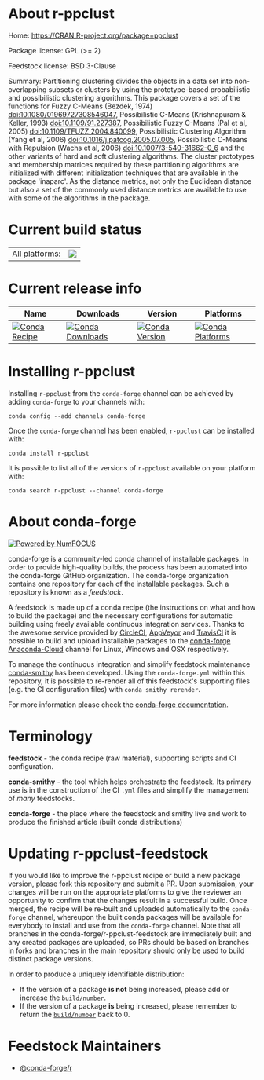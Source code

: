 About r-ppclust
===============

Home: https://CRAN.R-project.org/package=ppclust

Package license: GPL (>= 2)

Feedstock license: BSD 3-Clause

Summary: Partitioning clustering divides the objects in a data set into non-overlapping subsets or clusters by using the prototype-based probabilistic and possibilistic clustering algorithms. This package covers a set of the functions for Fuzzy C-Means (Bezdek, 1974) <doi:10.1080/01969727308546047>, Possibilistic C-Means (Krishnapuram & Keller, 1993) <doi:10.1109/91.227387>, Possibilistic Fuzzy C-Means (Pal et al, 2005) <doi:10.1109/TFUZZ.2004.840099>, Possibilistic Clustering Algorithm (Yang et al, 2006) <doi:10.1016/j.patcog.2005.07.005>, Possibilistic C-Means with Repulsion (Wachs et al, 2006) <doi:10.1007/3-540-31662-0_6> and the other variants of hard and soft clustering algorithms. The cluster prototypes and membership matrices required by these partitioning algorithms are initialized with different initialization techniques that are available in the package 'inaparc'. As the distance metrics, not only the Euclidean distance but also a set of the commonly used distance metrics are available to use with some of the algorithms in the package. 



Current build status
====================


<table><tr><td>All platforms:</td>
    <td>
      <a href="https://dev.azure.com/conda-forge/feedstock-builds/_build/latest?definitionId=7425&branchName=master">
        <img src="https://dev.azure.com/conda-forge/feedstock-builds/_apis/build/status/r-ppclust-feedstock?branchName=master">
      </a>
    </td>
  </tr>
</table>

Current release info
====================

| Name | Downloads | Version | Platforms |
| --- | --- | --- | --- |
| [![Conda Recipe](https://img.shields.io/badge/recipe-r--ppclust-green.svg)](https://anaconda.org/conda-forge/r-ppclust) | [![Conda Downloads](https://img.shields.io/conda/dn/conda-forge/r-ppclust.svg)](https://anaconda.org/conda-forge/r-ppclust) | [![Conda Version](https://img.shields.io/conda/vn/conda-forge/r-ppclust.svg)](https://anaconda.org/conda-forge/r-ppclust) | [![Conda Platforms](https://img.shields.io/conda/pn/conda-forge/r-ppclust.svg)](https://anaconda.org/conda-forge/r-ppclust) |

Installing r-ppclust
====================

Installing `r-ppclust` from the `conda-forge` channel can be achieved by adding `conda-forge` to your channels with:

```
conda config --add channels conda-forge
```

Once the `conda-forge` channel has been enabled, `r-ppclust` can be installed with:

```
conda install r-ppclust
```

It is possible to list all of the versions of `r-ppclust` available on your platform with:

```
conda search r-ppclust --channel conda-forge
```


About conda-forge
=================

[![Powered by NumFOCUS](https://img.shields.io/badge/powered%20by-NumFOCUS-orange.svg?style=flat&colorA=E1523D&colorB=007D8A)](http://numfocus.org)

conda-forge is a community-led conda channel of installable packages.
In order to provide high-quality builds, the process has been automated into the
conda-forge GitHub organization. The conda-forge organization contains one repository
for each of the installable packages. Such a repository is known as a *feedstock*.

A feedstock is made up of a conda recipe (the instructions on what and how to build
the package) and the necessary configurations for automatic building using freely
available continuous integration services. Thanks to the awesome service provided by
[CircleCI](https://circleci.com/), [AppVeyor](https://www.appveyor.com/)
and [TravisCI](https://travis-ci.org/) it is possible to build and upload installable
packages to the [conda-forge](https://anaconda.org/conda-forge)
[Anaconda-Cloud](https://anaconda.org/) channel for Linux, Windows and OSX respectively.

To manage the continuous integration and simplify feedstock maintenance
[conda-smithy](https://github.com/conda-forge/conda-smithy) has been developed.
Using the ``conda-forge.yml`` within this repository, it is possible to re-render all of
this feedstock's supporting files (e.g. the CI configuration files) with ``conda smithy rerender``.

For more information please check the [conda-forge documentation](https://conda-forge.org/docs/).

Terminology
===========

**feedstock** - the conda recipe (raw material), supporting scripts and CI configuration.

**conda-smithy** - the tool which helps orchestrate the feedstock.
                   Its primary use is in the construction of the CI ``.yml`` files
                   and simplify the management of *many* feedstocks.

**conda-forge** - the place where the feedstock and smithy live and work to
                  produce the finished article (built conda distributions)


Updating r-ppclust-feedstock
============================

If you would like to improve the r-ppclust recipe or build a new
package version, please fork this repository and submit a PR. Upon submission,
your changes will be run on the appropriate platforms to give the reviewer an
opportunity to confirm that the changes result in a successful build. Once
merged, the recipe will be re-built and uploaded automatically to the
`conda-forge` channel, whereupon the built conda packages will be available for
everybody to install and use from the `conda-forge` channel.
Note that all branches in the conda-forge/r-ppclust-feedstock are
immediately built and any created packages are uploaded, so PRs should be based
on branches in forks and branches in the main repository should only be used to
build distinct package versions.

In order to produce a uniquely identifiable distribution:
 * If the version of a package **is not** being increased, please add or increase
   the [``build/number``](https://conda.io/docs/user-guide/tasks/build-packages/define-metadata.html#build-number-and-string).
 * If the version of a package **is** being increased, please remember to return
   the [``build/number``](https://conda.io/docs/user-guide/tasks/build-packages/define-metadata.html#build-number-and-string)
   back to 0.

Feedstock Maintainers
=====================

* [@conda-forge/r](https://github.com/conda-forge/r/)

